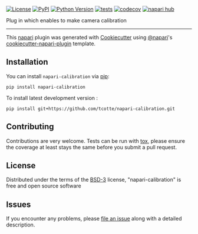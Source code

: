 
[![License](https://img.shields.io/pypi/l/napari-calibration.svg?color=green)](https://github.com/tcotte/napari-calibration/raw/main/LICENSE)
[![PyPI](https://img.shields.io/pypi/v/napari-calibration.svg?color=green)](https://pypi.org/project/napari-calibration)
[![Python Version](https://img.shields.io/pypi/pyversions/napari-calibration.svg?color=green)](https://python.org)
[![tests](https://github.com/tcotte/napari-calibration/workflows/tests/badge.svg)](https://github.com/tcotte/napari-calibration/actions)
[![codecov](https://codecov.io/gh/tcotte/napari-calibration/branch/main/graph/badge.svg)](https://codecov.io/gh/tcotte/napari-calibration)
[![napari hub](https://img.shields.io/endpoint?url=https://api.napari-hub.org/shields/napari-calibration)](https://napari-hub.org/plugins/napari-calibration)

Plug in which enables to make camera calibration

----------------------------------

This [napari] plugin was generated with [Cookiecutter] using [@napari]'s [cookiecutter-napari-plugin] template.

<!--
Don't miss the full getting started guide to set up your new package:
https://github.com/napari/cookiecutter-napari-plugin#getting-started

and review the napari docs for plugin developers:
https://napari.org/plugins/stable/index.html
-->

## Installation

You can install `napari-calibration` via [pip]:

    pip install napari-calibration



To install latest development version :

    pip install git+https://github.com/tcotte/napari-calibration.git


## Contributing

Contributions are very welcome. Tests can be run with [tox], please ensure
the coverage at least stays the same before you submit a pull request.

## License

Distributed under the terms of the [BSD-3] license,
"napari-calibration" is free and open source software

## Issues

If you encounter any problems, please [file an issue] along with a detailed description.

[napari]: https://github.com/napari/napari
[Cookiecutter]: https://github.com/audreyr/cookiecutter
[@napari]: https://github.com/napari
[MIT]: http://opensource.org/licenses/MIT
[BSD-3]: http://opensource.org/licenses/BSD-3-Clause
[GNU GPL v3.0]: http://www.gnu.org/licenses/gpl-3.0.txt
[GNU LGPL v3.0]: http://www.gnu.org/licenses/lgpl-3.0.txt
[Apache Software License 2.0]: http://www.apache.org/licenses/LICENSE-2.0
[Mozilla Public License 2.0]: https://www.mozilla.org/media/MPL/2.0/index.txt
[cookiecutter-napari-plugin]: https://github.com/napari/cookiecutter-napari-plugin

[file an issue]: https://github.com/tcotte/napari-calibration/issues

[napari]: https://github.com/napari/napari
[tox]: https://tox.readthedocs.io/en/latest/
[pip]: https://pypi.org/project/pip/
[PyPI]: https://pypi.org/
